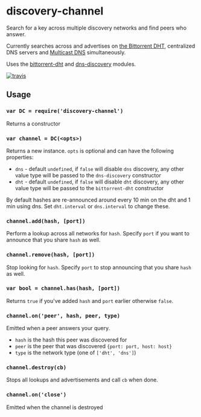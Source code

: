# discovery-channel

Search for a key across multiple discovery networks and find peers who answer.

Currently searches across and advertises on [the Bittorrent DHT](https://en.wikipedia.org/wiki/Mainline_DHT), centralized DNS servers and [Multicast DNS](https://en.wikipedia.org/wiki/Multicast_DNS) simultaneously.

Uses the [bittorrent-dht](https://github.com/feross/bittorrent-dht) and [dns-discovery](https://github.com/mafintosh/dns-discovery) modules.

[![travis][travis-image]][travis-url]

[travis-image]: https://img.shields.io/travis/maxogden/discovery-channel.svg?style=flat
[travis-url]: https://travis-ci.org/maxogden/discovery-channel

## Usage

### `var DC = require('discovery-channel')`

Returns a constructor

### `var channel = DC(<opts>)`

Returns a new instance. `opts` is optional and can have the following properties:

- `dns` - default `undefined`, if `false` will disable `dns` discovery, any other value type will be passed to the `dns-discovery` constructor
- `dht` - default `undefined`, if `false` will disable `dht` discovery, any other value type will be passed to the `bittorrent-dht` constructor

By default hashes are re-announced around every 10 min on the dht and 1 min using dns. Set `dht.interval` or `dns.interval` to change these.

### `channel.add(hash, [port])`

Perform a lookup across all networks for `hash`.
Specify `port` if you want to announce that you share `hash` as well.

### `channel.remove(hash, [port])`

Stop looking for `hash`.
Specify `port` to stop announcing that you share `hash` as well.

### `var bool = channel.has(hash, [port])`

Returns `true` if you've added `hash` and `port` earlier otherwise `false`.

### `channel.on('peer', hash, peer, type)`

Emitted when a peer answers your query.

- `hash` is the hash this peer was discovered for
- `peer` is the peer that was discovered `{port: port, host: host}`
- `type` is the network type (one of `['dht', 'dns']`)

### `channel.destroy(cb)`

Stops all lookups and advertisements and call `cb` when done.

### `channel.on('close')`

Emitted when the channel is destroyed
